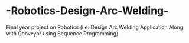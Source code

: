 # -Robotics-Design-Arc-Welding-
Final year project on Robotics (i.e. Design Arc Welding Application Along with Conveyor using Sequence Programming)
